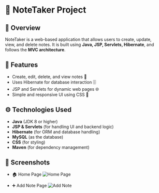 # 📝 NoteTaker Project

## 📖 Overview
NoteTaker is a web-based application that allows users to create, update, view, and delete notes. It is built using **Java, JSP, Servlets, Hibernate**, and follows the **MVC architecture**.

## 🚀 Features
- Create, edit, delete, and view notes 📝  
- Uses Hibernate for database interaction 🗄️  
- JSP and Servlets for dynamic web pages 🌐  
- Simple and responsive UI using CSS 🎨  

## ⚙️ Technologies Used
- **Java** (JDK 8 or higher)  
- **JSP & Servlets** (for handling UI and backend logic)  
- **Hibernate** (for ORM and database handling)  
- **MySQL** (as the database)  
- **CSS** (for styling)  
- **Maven** (for dependency management)  

## 📸 Screenshots
- 🏠 Home Page
![Home Page](img/HomePage.png)

- ➕ Add Note Page
![Add Note](img/AddNotePage.png)

